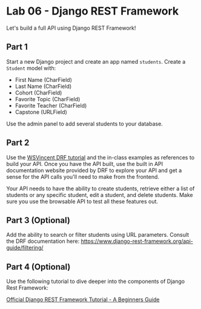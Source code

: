 # Lab 06 - Django REST Framework

Let's build a full API using Django REST Framework!

## Part 1

Start a new Django project and create an app named `students`. Create a `Student` model with:

- First Name (CharField)
- Last Name (CharField)
- Cohort (CharField)
- Favorite Topic (CharField)
- Favorite Teacher (CharField)
- Capstone (URLField)

Use the admin panel to add several students to your database.

## Part 2

Use the [WSVincent DRF tutorial](https://learndjango.com/tutorials/django-rest-framework-tutorial-todo-api) and the in-class examples as references to build your API. Once you have the API built, use the built in API documentation website provided by DRF to explore your API and get a sense for the API calls you'll need to make from the frontend.

Your API needs to have the ability to create students, retrieve either a list of students or any specific student, edit a student, and delete students. Make sure you use the browsable API to test all these features out.

## Part 3 (Optional)

Add the ability to search or filter students using URL parameters. Consult the DRF documentation here: https://www.django-rest-framework.org/api-guide/filtering/

## Part 4 (Optional)

Use the following tutorial to dive deeper into the components of Django Rest Framework:

[Official Django REST Framework Tutorial - A Beginners Guide](https://learndjango.com/tutorials/official-django-rest-framework-tutorial-beginners)
